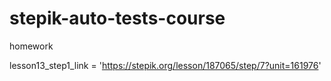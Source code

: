 # stepik-auto-tests-course
homework

lesson13_step1_link = 'https://stepik.org/lesson/187065/step/7?unit=161976'